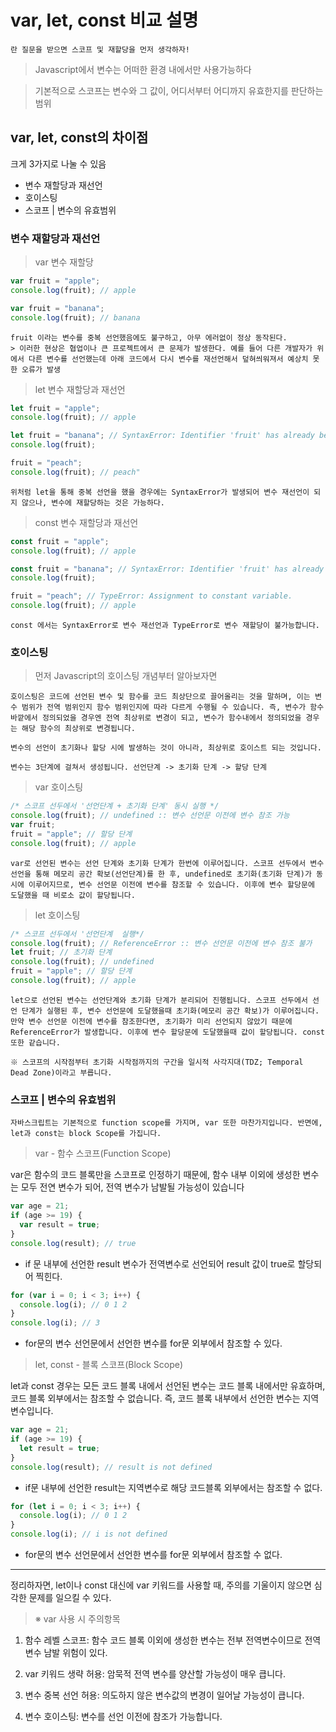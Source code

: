 # var, let, const 비교 설명

```
란 질문을 받으면 스코프 및 재할당을 먼저 생각하자!
```

> Javascript에서 변수는 어떠한 환경 내에서만 사용가능하다

> 기본적으로 스코프는 변수와 그 값이, 어디서부터 어디까지 유효한지를 판단하는 범위

## var, let, const의 차이점

크게 3가지로 나눌 수 있음

- 변수 재할당과 재선언
- 호이스팅
- 스코프 | 변수의 유효범위

### 변수 재할당과 재선언

> var 변수 재할당

```javascript
var fruit = "apple";
console.log(fruit); // apple

var fruit = "banana";
console.log(fruit); // banana
```

```
fruit 이라는 변수를 중복 선언했음에도 불구하고, 아무 에러없이 정상 동작된다.
> 이러한 현상은 협업이나 큰 프로젝트에서 큰 문제가 발생한다. 예를 들어 다른 개발자가 위에서 다른 변수를 선언했는데 아래 코드에서 다시 변수를 재선언해서 덮혀씌워져서 예상치 못한 오류가 발생
```

> let 변수 재할당과 재선언

```javascript
let fruit = "apple";
console.log(fruit); // apple

let fruit = "banana"; // SyntaxError: Identifier 'fruit' has already been declared
console.log(fruit);

fruit = "peach";
console.log(fruit); // peach"
```

```
위처럼 let을 통해 중복 선언을 했을 경우에는 SyntaxError가 발생되어 변수 재선언이 되지 않으나, 변수에 재할당하는 것은 가능하다.
```

> const 변수 재할당과 재선언

```javascript
const fruit = "apple";
console.log(fruit); // apple

const fruit = "banana"; // SyntaxError: Identifier 'fruit' has already been declared
console.log(fruit);

fruit = "peach"; // TypeError: Assignment to constant variable.
console.log(fruit); // apple
```

```
const 에서는 SyntaxError로 변수 재선언과 TypeError로 변수 재할당이 불가능합니다.
```

### 호이스팅

> 먼저 Javascript의 호이스팅 개념부터 알아보자면

```
호이스팅은 코드에 선언된 변수 및 함수를 코드 최상단으로 끌어올리는 것을 말하며, 이는 변수 범위가 전역 범위인지 함수 범위인지에 따라 다르게 수행될 수 있습니다. 즉, 변수가 함수 바깥에서 정의되었을 경우엔 전역 최상위로 변경이 되고, 변수가 함수내에서 정의되었을 경우는 해당 함수의 최상위로 변경됩니다.

변수의 선언이 초기화나 할당 시에 발생하는 것이 아니라, 최상위로 호이스트 되는 것입니다.

변수는 3단계에 걸쳐서 생성됩니다. 선언단계 -> 초기화 단계 -> 할당 단계
```

> var 호이스팅

```javascript
/* 스코프 선두에서 '선언단계 + 초기화 단계' 동시 실행 */
console.log(fruit); // undefined :: 변수 선언문 이전에 변수 참조 가능
var fruit;
fruit = "apple"; // 할당 단계
console.log(fruit); // apple
```

```
var로 선언된 변수는 선언 단계와 초기화 단계가 한번에 이루어집니다. 스코프 선두에서 변수 선언을 통해 메모리 공간 확보(선언단계)를 한 후, undefined로 초기화(초기화 단계)가 동시에 이루어지므로, 변수 선언문 이전에 변수를 참조할 수 있습니다. 이후에 변수 할당문에 도달했을 때 비로소 값이 할당됩니다.
```

> let 호이스팅

```javascript
/* 스코프 선두에서 '선언단계  실행*/
console.log(fruit); // ReferenceError :: 변수 선언문 이전에 변수 참조 불가
let fruit; // 초기화 단계
console.log(fruit); // undefined
fruit = "apple"; // 할당 단계
console.log(fruit); // apple
```

```
let으로 선언된 변수는 선언단계와 초기화 단계가 분리되어 진행됩니다. 스코프 선두에서 선언 단계가 실행된 후, 변수 선언문에 도달했을때 초기화(메모리 공간 확보)가 이루어집니다. 만약 변수 선언문 이전에 변수를 참조한다면, 초기화가 미리 선언되지 않았기 때문에 ReferenceError가 발생합니다. 이후에 변수 할당문에 도달했을때 값이 할당됩니다. const또한 같습니다.

※ 스코프의 시작점부터 초기화 시작점까지의 구간을 일시적 사각지대(TDZ; Temporal Dead Zone)이라고 부릅니다.
```

### 스코프 | 변수의 유효범위

```
자바스크립트는 기본적으로 function scope를 가지며, var 또한 마찬가지입니다. 반면에, let과 const는 block Scope를 가집니다.
```

> var - 함수 스코프(Function Scope)

var은 함수의 코드 블록만을 스코프로 인정하기 때문에, 함수 내부 이외에 생성한 변수는 모두 전연 변수가 되어, 전역 변수가 남발될 가능성이 있습니다

```javascript
var age = 21;
if (age >= 19) {
  var result = true;
}
console.log(result); // true
```

- if 문 내부에 선언한 result 변수가 전역변수로 선언되어 result 값이 true로 할당되어 찍힌다.

```javascript
for (var i = 0; i < 3; i++) {
  console.log(i); // 0 1 2
}
console.log(i); // 3
```

- for문의 변수 선언문에서 선언한 변수를 for문 외부에서 참조할 수 있다.

> let, const - 블록 스코프(Block Scope)

let과 const 경우는 모든 코드 블록 내에서 선언된 변수는 코드 블록 내에서만 유효하며, 코드 블록 외부에서는 참조할 수 없습니다. 즉, 코드 블록 내부에서 선언한 변수는 지역변수입니다.

```javascript
var age = 21;
if (age >= 19) {
  let result = true;
}
console.log(result); // result is not defined
```

- if문 내부에 선언한 result는 지역변수로 해당 코드블록 외부에서는 참조할 수 없다.

```javascript
for (let i = 0; i < 3; i++) {
  console.log(i); // 0 1 2
}
console.log(i); // i is not defined
```

- for문의 변수 선언문에서 선언한 변수를 for문 외부에서 참조할 수 없다.

---

정리하자면, let이나 const 대신에 var 키워드를 사용할 때, 주의를 기울이지 않으면 심각한 문제를 일으킬 수 있다.

> ※ var 사용 시 주의항목

1. 함수 레벨 스코프: 함수 코드 블록 이외에 생성한 변수는 전부 전역변수이므로 전역변수 남발 위험이 있다.

2. var 키워드 생략 허용: 암묵적 전역 변수를 양산할 가능성이 매우 큽니다.

3. 변수 중복 선언 허용: 의도하지 않은 변수값의 변경이 일어날 가능성이 큽니다.

4. 변수 호이스팅: 변수를 선언 이전에 참조가 가능합니다.
